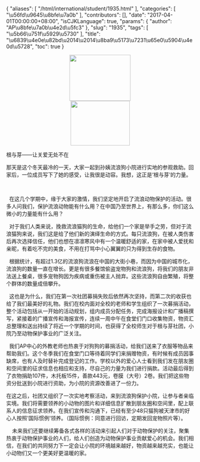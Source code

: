 {
    "aliases": [
        "/html/international/student/1935.html"
    ],
    "categories": [
        "\u56fd\u9645\u8bfe\u7a0b"
    ],
    "contributors": [],
    "date": "2017-04-01T00:00:00+08:00",
    "isCJKLanguage": true,
    "params": {
        "author": "AP\u8bfe\u7a0b\u4e2d\u5fc3"
    },
    "slug": "1935",
    "tags": [
        "\u5b66\u751f\u5929\u5730"
    ],
    "title": "\u6839\u4e0e\u82bd\u2014\u2014\u8ba9\u5173\u7231\u65e0\u5904\u4e0d\u5728",
    "toc": true
}


<img
    src="https://cdn.tfls.online/mirror/full/f815db59e414db52a73b512d500bc867223ff1a9.jpg"
    style="display:block;margin-left:auto;margin-right:auto;"
    decoding="async"
    fetchpriority="auto"
    loading="lazy"
    height="124"
    width="164"
/>
<img
    src="https://cdn.tfls.online/mirror/full/e569294594c042174e9f2cfde01ee182c7750653.jpg"
    style="display:block;margin-left:auto;margin-right:auto;"
    decoding="async"
    fetchpriority="auto"
    loading="lazy"
    height="120"
    width="159"
/>




  





根与芽——让关爱无处不在




那天是这个冬天最冷的一天，大家一起到孙姨流浪狗小院进行实地的参观救助。回家后，一位成员写下了她的感受，让我很是动容。我想，这正是‘根与芽’的力量。  

   

  在这几个学期中，缘于大家的激情，我们坚定地开启了流浪动物保护的活动。很多人问我们，保护流浪动物能有什么用？在中国乃至世界上，有那么多，你们这么微小的力量能有什么用？  

  对于我们人类来说，挽救流浪猫狗的生命，给他们一个家是举手之劳，但对于流浪猫狗来说，我们这是给了他们新的演绎生命的方式。每只流浪狗，在被人类伤害后再次选择信任，他们也想在凛凛寒风中有一个温暖舒适的家，在家中被人爱抚和亲昵，有着吃不完的美食，不用在打骂中小心翼翼的只为得到生存的食物。  

  根据统计，有超过1.3亿的流浪狗流浪在中国的大街小巷，而因为中国的城市化，流浪狗的数量一直在增长。更是有很多餐馆偷盗宠物狗和流浪狗，将我们的朋友非法送上餐桌，很多宠物狗因为疾病或重伤被主人抛弃。这些流浪狗自由繁殖，将整个群体的数量成倍攀升。   

  这也是为什么，我们在第一次社团募捐失败后依然再次坚持，而第二次的收获也给了我们最美好的礼物。我们在校内面对全校的老师和学生组织了一次募捐活动，整个活动包括从一开始的活动规划，组内成员分配任务，完成海报设计和广播稿撰写，紧接着的广播宣传和海报宣传，连续一周中午在食堂们门口收集物资，物资汇总整理和送出持续了将近一个学期的时间，也获得了全校师生对于根与芽社团，小院乃至动物保护事业的广泛关注。  

  我们AP中心的外教老师也热衷于对狗狗的募捐活动，给我们送来了衣服等物品来帮助我们。这个冬季我们在食堂门口等待着同学们来捐赠物资，有时候有成员因事缺席，也有人及时替补完成登记的工作。学校以外的爱心人士看到我们发在朋友圈和空间里的征求信息也相应和支持，尽自己的力量为我们进行捐款。活动最后得到了衣物捐助107件，木托板15件，善款443元，卷膜（大号）2卷。我们把这些物资分批送到小院进行资助，为小院的资源改善进了一份力。




在这之后，社团又组织了一次实地考察活动，来到流浪狗保护小院，让参与者亲临实境。我们将需要领养的小动物的图片和详细信息扩散到朋友圈和空间里，配上联系人的信息征求领养。在我们宣传和沟通下，已经有至少48只猫狗被天津市的好心人按照’国际惯例’领养。（国际惯例：同意进行回访，定期发回宠物照片等）。 




    未来我们还要继续筹备各式各样的活动来引起人们对于动物保护的关注，聚集热衷于动物保护事业的人们，给人们创造为动物保护事业贡献爱心的机会。我们相信，在我们的共同努力下一定会让小院的环境越来越好，物资越来越充实，也能让小动物们又一个更美好更温暖的家。




  



